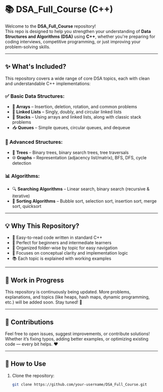 # 📚 DSA_Full_Course (C++)

Welcome to the **DSA_Full_Course** repository!  
This repo is designed to help you strengthen your understanding of **Data Structures and Algorithms (DSA)** using **C++**, whether you're preparing for coding interviews, competitive programming, or just improving your problem-solving skills.

---

## ✨ What's Included?

This repository covers a wide range of core DSA topics, each with clean and understandable C++ implementations:

### ✅ Basic Data Structures:
- 🔢 **Arrays** – Insertion, deletion, rotation, and common problems
- 🔗 **Linked Lists** – Singly, doubly, and circular linked lists
- 🥞 **Stacks** – Using arrays and linked lists, along with classic stack problems
- 📥 **Queues** – Simple queues, circular queues, and dequeue

### 🌳 Advanced Structures:
- 🌲 **Trees** – Binary trees, binary search trees, tree traversals
- 🌐 **Graphs** – Representation (adjacency list/matrix), BFS, DFS, cycle detection

### 📊 Algorithms:
- 🔍 **Searching Algorithms** – Linear search, binary search (recursive & iterative)
- 🧹 **Sorting Algorithms** – Bubble sort, selection sort, insertion sort, merge sort, quicksort

---

## 💡 Why This Repository?

- 📌 Easy-to-read code written in standard C++
- 🎯 Perfect for beginners and intermediate learners
- 📁 Organized folder-wise by topic for easy navigation
- 🧠 Focuses on conceptual clarity and implementation logic
- 📚 Each topic is explained with working examples

---

## 🚧 Work in Progress

This repository is continuously being updated. More problems, explanations, and topics (like heaps, hash maps, dynamic programming, etc.) will be added soon. Stay tuned! 🔧

---

## 🤝 Contributions

Feel free to open issues, suggest improvements, or contribute solutions!  
Whether it’s fixing typos, adding better examples, or optimizing existing code — every bit helps. ❤️

---

## 📎 How to Use

1. Clone the repository:
   ```bash
   git clone https://github.com/your-username/DSA_Full_Course.git
